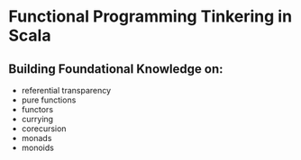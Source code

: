 # Functional Programming Tinkering in Scala
## Building Foundational Knowledge on:
 -  referential transparency
 -  pure functions
 -  functors
 -  currying
 -  corecursion
 -  monads
 -  monoids
